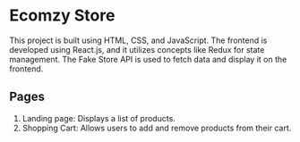 # Ecomzy Store

This project is built using HTML, CSS, and JavaScript. The frontend is developed using React.js, and it utilizes concepts like Redux for state management. The Fake Store API is used to fetch data and display it on the frontend.

## Pages

1. Landing page: Displays a list of products.
2. Shopping Cart: Allows users to add and remove products from their cart.

